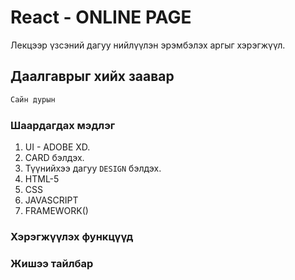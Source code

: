 
# React - ONLINE PAGE

Лекцээр үзсэний дагуу нийлүүлэн эрэмбэлэх аргыг хэрэгжүүл.

## Даалгаврыг хийх заавар


```C
Сайн дурын
```

### Шаардагдах мэдлэг
  1. UI - ADOBE XD.
  2. CARD бэлдэх.
  3. Түүнийхээ дагуу `DESIGN` бэлдэх.
  4. HTML-5
  5. CSS 
  6. JAVASCRIPT
  7. FRAMEWORK()

### Хэрэгжүүлэх функцүүд

### Жишээ тайлбар
